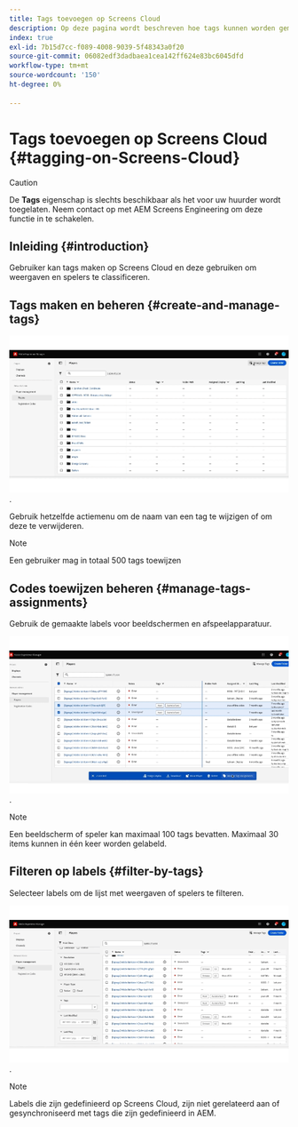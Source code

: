 ```yaml
---
title: Tags toevoegen op Screens Cloud
description: Op deze pagina wordt beschreven hoe tags kunnen worden gemaakt, beheerd en gebruikt op Screens Cloud.
index: true
exl-id: 7b15d7cc-f089-4008-9039-5f48343a0f20
source-git-commit: 06082edf3dadbaea1cea142ff624e83bc6045dfd
workflow-type: tm+mt
source-wordcount: '150'
ht-degree: 0%

---
```


# Tags toevoegen op Screens Cloud {#tagging-on-Screens-Cloud}

>[!CAUTION]
>
>De **Tags** eigenschap is slechts beschikbaar als het voor uw huurder wordt toegelaten. Neem contact op met AEM Screens Engineering om deze functie in te schakelen.

## Inleiding {#introduction}

Gebruiker kan tags maken op Screens Cloud en deze gebruiken om weergaven en spelers te classificeren.

## Tags maken en beheren {#create-and-manage-tags}

![ creeer markering ](assets/tagging/create-tag.gif).

Gebruik hetzelfde actiemenu om de naam van een tag te wijzigen of om deze te verwijderen.

>[!NOTE]
> 
> Een gebruiker mag in totaal 500 tags toewijzen

## Codes toewijzen beheren {#manage-tags-assignments}

Gebruik de gemaakte labels voor beeldschermen en afspeelapparatuur.

![ beheert markeringen toewijzen ](assets/tagging/assign-tags-to-players.gif).

>[!NOTE]
> 
> Een beeldscherm of speler kan maximaal 100 tags bevatten.
> Maximaal 30 items kunnen in één keer worden gelabeld.

## Filteren op labels {#filter-by-tags}

Selecteer labels om de lijst met weergaven of spelers te filteren.

![ filter door markeringen ](assets/tagging/filter-by-tags.gif).

>[!NOTE]
> 
> Labels die zijn gedefinieerd op Screens Cloud, zijn niet gerelateerd aan of gesynchroniseerd met tags die zijn gedefinieerd in AEM.
> 
